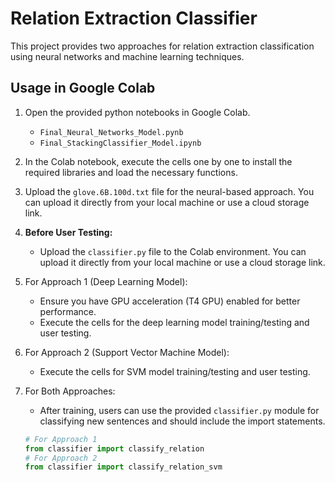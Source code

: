 # Relation Extraction Classifier

This project provides two approaches for relation extraction classification using neural networks and machine learning techniques.

## Usage in Google Colab

1. Open the provided python notebooks in Google Colab.
    - `Final_Neural_Networks_Model.pynb`
    - `Final_StackingClassifier_Model.ipynb`

2. In the Colab notebook, execute the cells one by one to install the required libraries and load the necessary functions.

3. Upload the `glove.6B.100d.txt` file for the neural-based approach. You can upload it directly from your local machine or use a cloud storage link.

4. **Before User Testing:**
    - Upload the `classifier.py` file to the Colab environment. You can upload it directly from your local machine or use a cloud storage link.
 
5. For Approach 1 (Deep Learning Model):

    - Ensure you have GPU acceleration (T4 GPU) enabled for better performance.
    - Execute the cells for the deep learning model training/testing and user testing.

6. For Approach 2 (Support Vector Machine Model):

    - Execute the cells for SVM model training/testing and user testing.

7. For Both Approaches:

    - After training, users can use the provided `classifier.py` module for classifying new sentences and should include the import statements.

    ```python
    # For Approach 1
    from classifier import classify_relation
    # For Approach 2
    from classifier import classify_relation_svm
    ```
